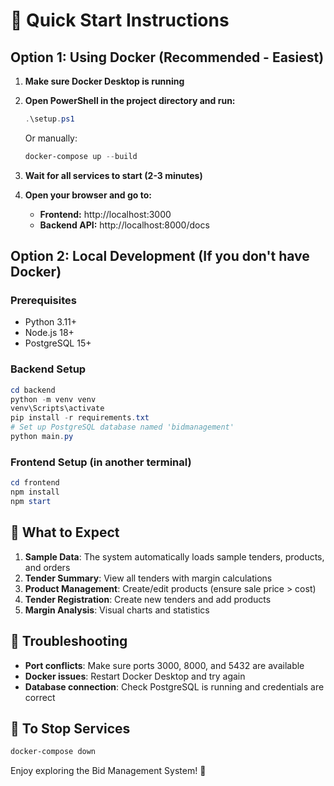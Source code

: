 # 🚀 Quick Start Instructions

## Option 1: Using Docker (Recommended - Easiest)

1. **Make sure Docker Desktop is running**

2. **Open PowerShell in the project directory and run:**
   ```powershell
   .\setup.ps1
   ```
   
   Or manually:
   ```powershell
   docker-compose up --build
   ```

3. **Wait for all services to start (2-3 minutes)**

4. **Open your browser and go to:**
   - **Frontend:** http://localhost:3000
   - **Backend API:** http://localhost:8000/docs

## Option 2: Local Development (If you don't have Docker)

### Prerequisites
- Python 3.11+
- Node.js 18+
- PostgreSQL 15+

### Backend Setup
```powershell
cd backend
python -m venv venv
venv\Scripts\activate
pip install -r requirements.txt
# Set up PostgreSQL database named 'bidmanagement'
python main.py
```

### Frontend Setup (in another terminal)
```powershell
cd frontend
npm install
npm start
```

## 🎯 What to Expect

1. **Sample Data**: The system automatically loads sample tenders, products, and orders
2. **Tender Summary**: View all tenders with margin calculations
3. **Product Management**: Create/edit products (ensure sale price > cost)
4. **Tender Registration**: Create new tenders and add products
5. **Margin Analysis**: Visual charts and statistics

## 🔧 Troubleshooting

- **Port conflicts**: Make sure ports 3000, 8000, and 5432 are available
- **Docker issues**: Restart Docker Desktop and try again
- **Database connection**: Check PostgreSQL is running and credentials are correct

## 🛑 To Stop Services

```powershell
docker-compose down
```

Enjoy exploring the Bid Management System! 🎉
